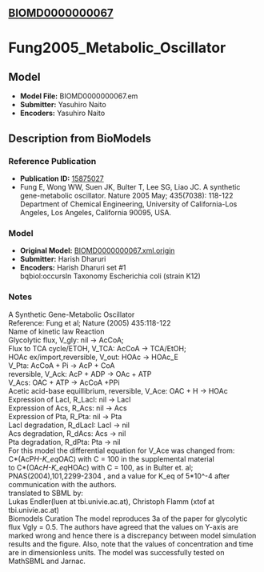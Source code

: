[BIOMD0000000067](http://www.ebi.ac.uk/biomodels-main/BIOMD0000000067)
----------------------------------------------------------------------
Fung2005_Metabolic_Oscillator
======================================================================

Model
-----

* **Model File:** BIOMD0000000067.em
* **Submitter:** Yasuhiro Naito
* **Encoders:** Yasuhiro Naito

Description from BioModels
--------------------------

### Reference Publication

* **Publication ID:** [15875027](http://www.ncbi.nlm.nih.gov/pubmed/15875027)
* Fung E, Wong WW, Suen JK, Bulter T, Lee SG, Liao JC. 
A synthetic gene-metabolic oscillator. 
Nature 2005 May; 435(7038): 118-122 
Department of Chemical Engineering, University of California-Los Angeles, Los Angeles, California 90095, USA.  

### Model

* **Original Model:** [BIOMD0000000067.xml.origin](http://www.ebi.ac.uk/biomodels/models-main/publ/BIOMD0000000067/BIOMD0000000067.xml.origin)
* **Submitter:** Harish Dharuri
* **Encoders:**  Harish Dharuri
set #1	
bqbiol:occursIn	Taxonomy Escherichia coli (strain K12)

### Notes

A Synthetic Gene-Metabolic Oscillator  
Reference: Fung et al; Nature (2005) 435:118-122  
Name of kinetic law	Reaction  
Glycolytic flux, V_gly:	nil -> AcCoA;  
Flux to TCA cycle/ETOH, V_TCA:	AcCoA -> TCA/EtOH;  
HOAc ex/import,reversible, V_out:	HOAc -> HOAc_E  
V_Pta:	AcCoA + Pi -> AcP + CoA  
reversible, V_Ack:	AcP + ADP -> OAc + ATP  
V_Acs:	OAC + ATP -> AcCoA +PPi  
Acetic acid-base equillibrium, reversible, V_Ace:	OAC + H -> HOAc  
Expression of LacI, R_LacI:	nil -> LacI  
Expression of Acs, R_Acs:	nil -> Acs  
Expression of Pta, R_Pta:	nil -> Pta  
LacI degradation, R_dLacI:	LacI -> nil  
Acs degradation, R_dAcs:	Acs -> nil  
Pta degradation, R_dPta:	Pta -> nil  
For this model the differential equation for V_Ace was changed from:  
C*(AcP*H-K_eq*OAC) with C = 100 in the supplemental material  
to C*(OAc*H-K_eq*HOAc) with C = 100, as in Bulter et. al; PNAS(2004),101,2299-2304 , and a value for K_eq of 5*10^-4 after communication with the authors.  
translated to SBML by:  
Lukas Endler(luen at tbi.univie.ac.at), Christoph Flamm (xtof at tbi.univie.ac.at)  
Biomodels Curation The model reproduces 3a of the paper for glycolytic flux Vgly = 0.5. The authors have agreed that the values on Y-axis are marked wrong and hence there is a discrepancy between model simulation results and the figure. Also, note that the values of concentration and time are in dimensionless units. The model was successfully tested on MathSBML and Jarnac.  